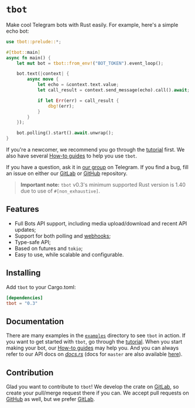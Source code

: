# `tbot`

Make cool Telegram bots with Rust easily. For example, here's a simple echo bot:

```rust
use tbot::prelude::*;

#[tbot::main]
async fn main() {
    let mut bot = tbot::from_env!("BOT_TOKEN").event_loop();

    bot.text(|context| {
        async move {
            let echo = &context.text.value;
            let call_result = context.send_message(echo).call().await;

            if let Err(err) = call_result {
                dbg!(err);
            }
        }
    });

    bot.polling().start().await.unwrap();
}
```

If you're a newcomer, we recommend you go through the [tutorial] first. We also
have several [How-to guides][how-to] to help you use `tbot`.

If you have a question, ask it in [our group] on Telegram. If you find a bug,
fill an issue on either our [GitLab] or [GitHub] repository.

> **Important note:** `tbot` v0.3's minimum supported Rust version is 1.40
> due to use of `#[non_exhaustive]`.

## Features

- Full Bots API support, including media upload/download and recent API updates;
- Support for both polling and [webhooks];
- Type-safe API;
- Based on futures and `tokio`;
- Easy to use, while scalable and configurable.

## Installing

Add `tbot` to your Cargo.toml:

```toml
[dependencies]
tbot = "0.3"
```

## Documentation

There are many examples in the [`examples`] directory to see `tbot` in action.
If you want to get started with `tbot`, go through the [tutorial]. When you
start making your bot, our [How-to guides][how-to] may help you. And you can
always refer to our API docs on [_docs.rs_][api-docs] (docs for `master` are
also available [here][master-docs]).

## Contribution

Glad you want to contribute to `tbot`! We develop the crate on [GitLab], so
create your pull/merge request there if you can. We accept pull requests on
[GitHub] as well, but we prefer [GitLab].

[our group]: https://t.me/tbot_group
[webhooks]: https://gitlab.com/SnejUgal/tbot/wikis/How-to/How-to-use-webhooks
[tutorial]: https://gitlab.com/SnejUgal/tbot/wikis/Tutorial
[how-to]: https://gitlab.com/SnejUgal/tbot/wikis/How-to
[gitlab]: https://gitlab.com/SnejUgal/tbot
[github]: https://github.com/SnejUgal/tbot
[`examples`]: ./examples/
[api-docs]: https://docs.rs/tbot
[master-docs]: https://snejugal.gitlab.io/tbot/tbot/index.html

